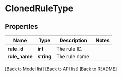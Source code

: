 # ClonedRuleType

## Properties
Name | Type | Description | Notes
------------ | ------------- | ------------- | -------------
**rule_id** | **int** | The rule ID. | 
**rule_name** | **string** | The rule name. | 

[[Back to Model list]](../README.md#documentation-for-models) [[Back to API list]](../README.md#documentation-for-api-endpoints) [[Back to README]](../README.md)


